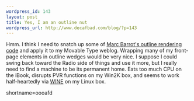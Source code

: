 ```yaml
--- 
wordpress_id: 143
layout: post
title: Yes, I am an outline nut
wordpress_url: http://www.decafbad.com/blog/?p=143
---
```

<p>Hmm.  I think I need to snatch up some of <a href="http://radio.weblogs.com/0104487/">Marc Barrot's outline rendering code</a> and apply it to my Movable Type weblog.  Wrapping many of my front-page elements in outline wedges would be very nice.  I suppose I could swing back toward the Radio side of things and use it more, but I really need to find a machine to be its permanent home.  Eats too much CPU on the iBook, disrupts PVR functions on my Win2K box, and seems to work half-heartedly via <a href="http://www.decafbad.com/twiki/bin/view/Main/WINE">WINE</a> on my Linux box.</p>
<!--more-->
shortname=oooafd
